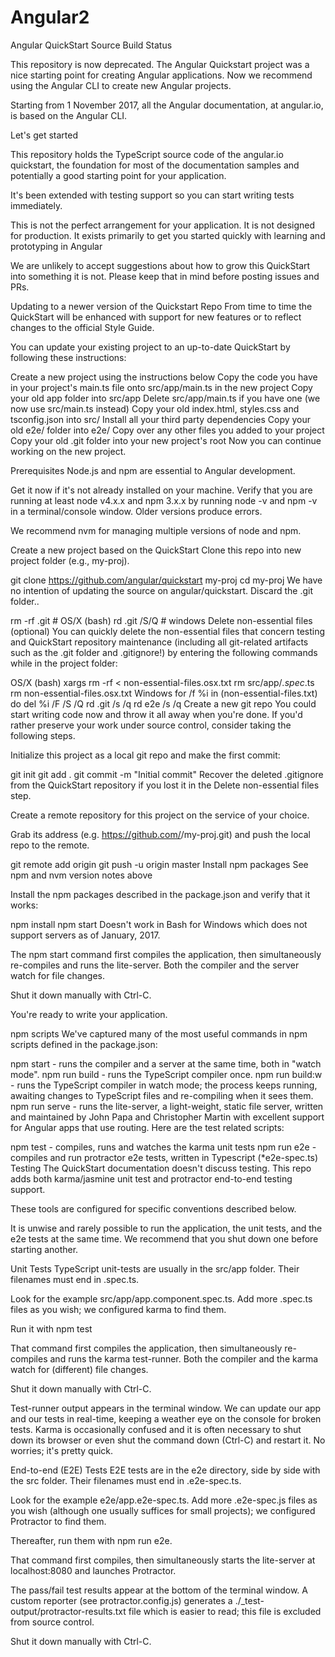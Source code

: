 # Angular2

Angular QuickStart Source
Build Status

This repository is now deprecated. The Angular Quickstart project was a nice starting point for creating Angular applications. Now we recommend using the Angular CLI to create new Angular projects.

Starting from 1 November 2017, all the Angular documentation, at angular.io, is based on the Angular CLI.

Let's get started

This repository holds the TypeScript source code of the angular.io quickstart, the foundation for most of the documentation samples and potentially a good starting point for your application.

It's been extended with testing support so you can start writing tests immediately.

This is not the perfect arrangement for your application. It is not designed for production. It exists primarily to get you started quickly with learning and prototyping in Angular

We are unlikely to accept suggestions about how to grow this QuickStart into something it is not. Please keep that in mind before posting issues and PRs.

Updating to a newer version of the Quickstart Repo
From time to time the QuickStart will be enhanced with support for new features or to reflect changes to the official Style Guide.

You can update your existing project to an up-to-date QuickStart by following these instructions:

Create a new project using the instructions below
Copy the code you have in your project's main.ts file onto src/app/main.ts in the new project
Copy your old app folder into src/app
Delete src/app/main.ts if you have one (we now use src/main.ts instead)
Copy your old index.html, styles.css and tsconfig.json into src/
Install all your third party dependencies
Copy your old e2e/ folder into e2e/
Copy over any other files you added to your project
Copy your old .git folder into your new project's root
Now you can continue working on the new project.

Prerequisites
Node.js and npm are essential to Angular development.

Get it now if it's not already installed on your machine.
Verify that you are running at least node v4.x.x and npm 3.x.x by running node -v and npm -v in a terminal/console window. Older versions produce errors.

We recommend nvm for managing multiple versions of node and npm.

Create a new project based on the QuickStart
Clone this repo into new project folder (e.g., my-proj).

git clone https://github.com/angular/quickstart  my-proj
cd my-proj
We have no intention of updating the source on angular/quickstart. Discard the .git folder..

rm -rf .git  # OS/X (bash)
rd .git /S/Q # windows
Delete non-essential files (optional)
You can quickly delete the non-essential files that concern testing and QuickStart repository maintenance (including all git-related artifacts such as the .git folder and .gitignore!) by entering the following commands while in the project folder:

OS/X (bash)
xargs rm -rf < non-essential-files.osx.txt
rm src/app/*.spec*.ts
rm non-essential-files.osx.txt
Windows
for /f %i in (non-essential-files.txt) do del %i /F /S /Q
rd .git /s /q
rd e2e /s /q
Create a new git repo
You could start writing code now and throw it all away when you're done. If you'd rather preserve your work under source control, consider taking the following steps.

Initialize this project as a local git repo and make the first commit:

git init
git add .
git commit -m "Initial commit"
Recover the deleted .gitignore from the QuickStart repository if you lost it in the Delete non-essential files step.

Create a remote repository for this project on the service of your choice.

Grab its address (e.g. https://github.com/<my-org>/my-proj.git) and push the local repo to the remote.

git remote add origin <repo-address>
git push -u origin master
Install npm packages
See npm and nvm version notes above

Install the npm packages described in the package.json and verify that it works:

npm install
npm start
Doesn't work in Bash for Windows which does not support servers as of January, 2017.

The npm start command first compiles the application, then simultaneously re-compiles and runs the lite-server. Both the compiler and the server watch for file changes.

Shut it down manually with Ctrl-C.

You're ready to write your application.

npm scripts
We've captured many of the most useful commands in npm scripts defined in the package.json:

npm start - runs the compiler and a server at the same time, both in "watch mode".
npm run build - runs the TypeScript compiler once.
npm run build:w - runs the TypeScript compiler in watch mode; the process keeps running, awaiting changes to TypeScript files and re-compiling when it sees them.
npm run serve - runs the lite-server, a light-weight, static file server, written and maintained by John Papa and Christopher Martin with excellent support for Angular apps that use routing.
Here are the test related scripts:

npm test - compiles, runs and watches the karma unit tests
npm run e2e - compiles and run protractor e2e tests, written in Typescript (*e2e-spec.ts)
Testing
The QuickStart documentation doesn't discuss testing. This repo adds both karma/jasmine unit test and protractor end-to-end testing support.

These tools are configured for specific conventions described below.

It is unwise and rarely possible to run the application, the unit tests, and the e2e tests at the same time. We recommend that you shut down one before starting another.

Unit Tests
TypeScript unit-tests are usually in the src/app folder. Their filenames must end in .spec.ts.

Look for the example src/app/app.component.spec.ts. Add more .spec.ts files as you wish; we configured karma to find them.

Run it with npm test

That command first compiles the application, then simultaneously re-compiles and runs the karma test-runner. Both the compiler and the karma watch for (different) file changes.

Shut it down manually with Ctrl-C.

Test-runner output appears in the terminal window. We can update our app and our tests in real-time, keeping a weather eye on the console for broken tests. Karma is occasionally confused and it is often necessary to shut down its browser or even shut the command down (Ctrl-C) and restart it. No worries; it's pretty quick.

End-to-end (E2E) Tests
E2E tests are in the e2e directory, side by side with the src folder. Their filenames must end in .e2e-spec.ts.

Look for the example e2e/app.e2e-spec.ts. Add more .e2e-spec.js files as you wish (although one usually suffices for small projects); we configured Protractor to find them.

Thereafter, run them with npm run e2e.

That command first compiles, then simultaneously starts the lite-server at localhost:8080 and launches Protractor.

The pass/fail test results appear at the bottom of the terminal window. A custom reporter (see protractor.config.js) generates a ./_test-output/protractor-results.txt file which is easier to read; this file is excluded from source control.

Shut it down manually with Ctrl-C.
